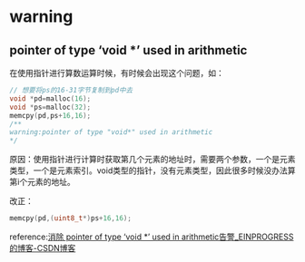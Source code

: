 



# warning
##  pointer of type ‘void *’ used in arithmetic

在使用指针进行算数运算时候，有时候会出现这个问题，如：

``` c
// 想要将ps的16-31字节复制到pd中去
void *pd=malloc(16);
void *ps=malloc(32);
memcpy(pd,ps+16,16);
/**
warning:pointer of type "void*" used in arithmetic
*/
```

原因：使用指针进行计算时获取第几个元素的地址时，需要两个参数，一个是元素类型，一个是元素索引。void类型的指针，没有元素类型，因此很多时候没办法算第i个元素的地址。



改正：

```c
memcpy(pd,(uint8_t*)ps+16,16);
```

reference:[消除 pointer of type ‘void *’ used in arithmetic告警_EINPROGRESS的博客-CSDN博客](https://blog.csdn.net/kwanson/article/details/80962370)
